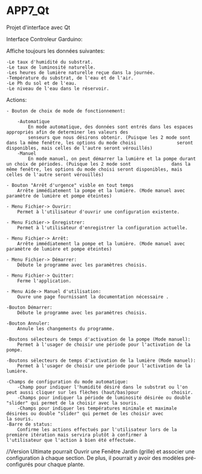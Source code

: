 # APP7_Qt
Projet d'interface avec Qt

Interface Controleur Garduino:

Affiche toujours les données suivantes:

	-Le taux d'humidité du substrat.
	-Le taux de luminosité naturelle.
	-Les heures de lumière naturelle reçue dans la journée.
	-Température du substrat, de l'eau et de l'air.
	-Le Ph du sol et de l'eau.
	-Le niveau de l'eau dans le réservoir.
	
	
Actions:

	- Bouton de choix de mode de fonctionnement:
	
		-Automatique
			En mode automatique, des données sont entrés dans les espaces appropriés afin de determiner les valeurs des 
			senseurs que nous désirons obtenir. (Puisque les 2 mode sont dans la même fenêtre, les options du mode choisi 				seront disponibles, mais celles de l'autre seront vérouillés)
		-Manuel
			En mode manuel, on peut démarrer la lumière et la pompe durant un choix de périodes. (Puisque les 2 mode sont 				dans la même fenêtre, les options du mode choisi seront disponibles, mais celles de l'autre seront vérouillés)
	
	- Bouton "Arrêt d'urgence" visble en tout temps
		Arrête immédiatement la pompe et la lumière. (Mode manuel avec paramètre de lumière et pompe éteintes)
	
	- Menu Fichier-> Ouvrir:
		Permet à l'utilisateur d'ouvrir une configuration existente.
		
	- Menu Fichier-> Enregistrer:
		Permet à l'utilisateur d'enregistrer la configuration actuelle.
		
	- Menu Fichier-> Arrêt:
		Arrête immédiatement la pompe et la lumière. (Mode manuel avec paramètre de lumière et pompe éteintes)
		
	- Menu Fichier-> Démarrer:
		Débute le programme avec les paramètres choisis.
		
	- Menu Fichier-> Quitter:
		Ferme l'application.
		
	- Menu Aide-> Manuel d'utilisation:
		Ouvre une page fournissant la documentation nécessaire .
		
	-Bouton Démarrer:
		Débute le programme avec les paramètres choisis.
		
	-Bouton Annuler:
		Annule les changements du programme.
		
	-Boutons sélecteurs de temps d'activation de la pompe (Mode manuel):
		Permet à l'usager de choisir une période pour l'activation de la pompe.		
	
	-Boutons sélecteurs de temps d'activation de la lumière (Mode manuel):
		Permet à l'usager de choisir une période pour l'activation de la lumière.
		
	-Champs de configuration du mode automatique:
		-Champ pour indiquer l'humidité désiré dans le substrat ou l'on peut aussi cliquer sur les flèches (haut/bas)pour 			 choisir.
		-Champs pour indiquer la période de luminosité désirée ou double "slider" qui permet de la choisir avec la souris.
		-Champs pour indiquer les températures minimale et maximale désirées ou double "slider" qui permet de les choisir avec 			 la souris.
	-Barre de status:
		Confirme les actions effectués par l'utilisateur lors de la première itération mais servira plutôt à confirmer à 			l'utilisateur que l'action à bien été effectuée.
		



//Version Ultimate pourrait Ouvrir une Fenêtre Jardin (grille) et associer une configuration à chaque section. De plus, il pourrait y avoir des modèles pré-configurés pour chaque plante.
		
		

